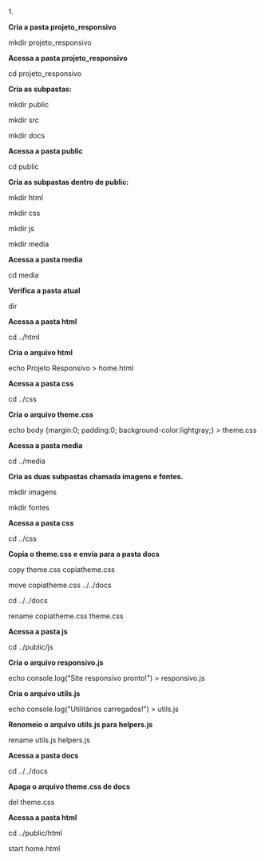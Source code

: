 1\.



**Cria a pasta projeto\_responsivo**

mkdir projeto\_responsivo





**Acessa a pasta projeto\_responsivo**

cd projeto\_responsivo





**Cria as subpastas:**

mkdir public

mkdir src

mkdir docs



**Acessa a pasta public**

cd public





**Cria as subpastas dentro de public:**

mkdir html

mkdir css

mkdir js

mkdir media

**Acessa a pasta media**

cd media



**Verifica a pasta atual**

dir



**Acessa a pasta html**

cd ../html



**Cria o arquivo html**

echo Projeto Responsivo > home.html



**Acessa a pasta css**

cd ../css



**Cria o arquivo theme.css**

echo body {margin:0; padding:0; background-color:lightgray;} > theme.css





**Acessa a pasta media**

cd ../media



**Cria as duas subpastas chamada imagens e fontes.**

mkdir imagens

mkdir fontes



**Acessa a pasta css**

cd ../css



**Copia o theme.css e envia para a pasta docs**

copy theme.css copiatheme.css

move copiatheme.css ../../docs

cd ../../docs

rename copiatheme.css theme.css



**Acessa a pasta js**

cd ../public/js



**Cria o arquivo responsivo.js**

echo console.log("Site responsivo pronto!") > responsivo.js



**Cria o arquivo utils.js**

echo console.log("Utilitários carregados!") > utils.js



**Renomeio o arquivo utils.js para helpers.js**

rename utils.js helpers.js



**Acessa a pasta docs**

cd ../../docs



**Apaga o arquivo theme.css de docs**

del theme.css



**Acessa a pasta html**

cd ../public/html

start home.html

